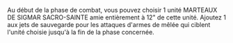 Au début de la phase de combat, vous
pouvez choisir 1 unité MARTEAUX
DE SIGMAR SACRO-SAINTE amie
entièrement à 12" de cette unité. Ajoutez
1 aux jets de sauvegarde pour les attaques
d'armes de mêlée qui ciblent l'unité choisie
jusqu'à la fin de la phase concernée.
